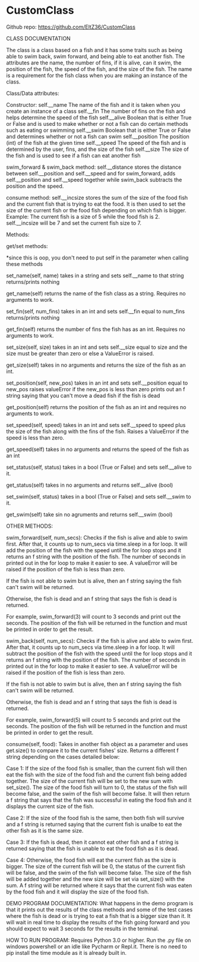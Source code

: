 # CustomClass

Github repo: https://github.com/EltZ36/CustomClass

CLASS DOCUMENTATION

The class is a class based on a fish and it has some traits such as being able to swim back, swim forward, and being able to eat another fish. The attributes are the name, the number of fins, if it is alive, can it swim, the position of the fish, the speed of the fish, and the size of the fish. The name is a requirement for the fish class when you are making an instance of the class. 

Class/Data attributes: 

Constructor: 
self.__name  The name of the fish and it is taken when you create an instance of a class 
self.__fin  The number of fins on the fish and helps determine the speed of the fish
self.__alive  Boolean that is either True or False and is used to make whether or not a fish can do certain methods such as eating or swimming 
self.__swim  Boolean that is either True or False and determines whether or not a fish can swim 
self.__position The position (int) of the fish at the given time
self.__speed  The speed of the fish and is determined by the user, fins, and the size of the fish
self.__size  The size of the fish and is used to see if a fish can eat another fish 

swim_forward & swim_back method:
self.__distance stores the distance between self.__position and self.__speed and for swim_forward, adds self.__position and self.__speed together while swim_back subtracts the position and the speed. 

consume method:
self.__incsize stores the sum of the size of the food fish and the current fish that is trying to eat the food. It is then used to set the size of the current fish or the food fish depending on which fish is bigger. Example: The current fish is a size of 5 while the food fish is 2. self.__incsize will be 7 and set the current fish size to 7. 

Methods:

get/set methods:

*since this is oop, you don't need to put self in the parameter when calling these methods 

set_name(self, name) takes in a string and sets self.__name to that string 
returns/prints nothing

get_name(self) returns the name of the fish class as a string. Requires no arguments to work. 

set_fin(self, num_fins) takes in an int and sets self.__fin equal to num_fins 
returns/prints nothing

get_fin(self) returns the number of fins the fish has as an int. Requires no arguments to work. 


set_size(self, size) takes in an int and sets self.__size equal to size and the size must be greater than zero or else a ValueError is raised. 

get_size(self) takes in no arguments and returns the size of the fish as an int. 

set_position(self, new_pos) takes in an int and sets self.__position equal to new_pos 
raises valueError if the new_pos is less than zero
prints out an f string saying that you can't move a dead fish if the fish is dead 

get_position(self) returns the position of the fish as an int and requires no arguments to work.

set_speed(self, speed) takes in an int and sets self.__speed to speed plus the size of the fish along with the fins of the fish. Raises a ValueError if the speed is less than zero. 

get_speed(self) takes in no arguments and returns the speed of the fish as an int 

set_status(self, status) takes in a bool (True or False) and sets self.__alive to it.

get_status(self) takes in no arguments and returns self.__alive (bool) 

set_swim(self, status) takes in a bool (True or False) and sets self.__swim to it. 

get_swim(self) take sin no agruments and returns self.__swim (bool)


OTHER METHODS:

swim_forward(self, num_secs): 
Checks if the fish is alive and able to swim first. After that, it counts up to num_secs via time.sleep in a for loop. It will add the position of the fish with the speed until the for loop stops and it returns an f string with the position of the fish. The number of seconds in printed out in the for loop to make it easier to see. A valueError will be raised if the position of the fish is less than zero. 

If the fish is not able to swim but is alive, then an f string saying the fish can't swim will be returned. 

Otherwise, the fish is dead and an f string that says the fish is dead is returned.  

For example, swim_forward(3) will count to 3 seconds and print out the seconds. The position of the fish will be returned in the function and must be printed in order to get the result.

swim_back(self, num_secs):
Checks if the fish is alive and able to swim first. After that, it counts up to num_secs via time.sleep in a for loop. It will subtract the position of the fish with the speed until the for loop stops and it returns an f string with the position of the fish. The number of seconds in printed out in the for loop to make it easier to see. A valueError will be raised if the position of the fish is less than zero. 

If the fish is not able to swim but is alive, then an f string saying the fish can't swim will be returned. 

Otherwise, the fish is dead and an f string that says the fish is dead is returned.  

For example, swim_forward(5) will count to 5 seconds and print out the seconds. The position of the fish will be returned in the function and must be printed in order to get the result.

consume(self, food): 
Takes in another fish object as a parameter and uses get.size() to compare it to the current fishes' size. Returns a different f string depending on the cases detailed below:

Case 1:
If the size of the food fish is smaller, than the current fish will then eat the fish with the size of the food fish and the current fish being added together. The size of the current fish will be set to the new sum with set_size(). The size of the food fish will turn to 0, the status of the fish will become false, and the swim of the fish will become false. 
It will then return a f string that says that the fish was successful in eating the food fish and it displays the current size of the fish. 

Case 2:
If the size of the food fish is the same, then both fish will survive and a f string is returned saying that the current fish is unalbe to eat the other fish as it is the same size. 

Case 3:
If the fish is dead, then it cannot eat other fish and a f string is returned saying that the fish is unable to eat the food fish as it is dead. 

Case 4:
Otherwise, the food fish will eat the current fish as the size is bigger. The size of the current fish will be 0, the status of the current fish will be false, and the swim of the fish will become false. The size of the fish will be added together and the new size will be set via set_size() with the sum. A f string will be returned where it says that the current fish was eaten by the food fish and it will display the size of the food fish.

DEMO PROGRAM DOCUMENTATION:
What happens in the demo program is that it prints out the results of the class methods and some of the test cases where the fish is dead or is trying to eat a fish that is a bigger size than it. It will wait in real time to display the results of the fish going forward and you should expect to wait 3 seconds for the results in the terminal.

HOW TO RUN PROGRAM: 
Requires Python 3.0 or higher. Run the .py file on windows powershell or an idle like Pycharm or Repl.it. There is no need to pip install the time module as it is already built in.
